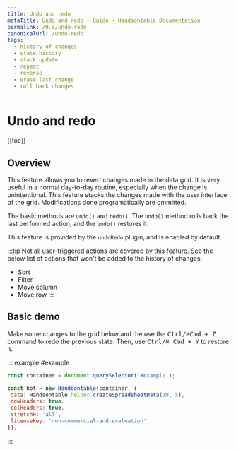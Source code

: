 ```yaml
---
title: Undo and redo
metaTitle: Undo and redo - Guide - Handsontable Documentation
permalink: /9.0/undo-redo
canonicalUrl: /undo-redo
tags:
  - history of changes
  - state history
  - stack update
  - repeat
  - reverse
  - erase last change
  - roll back changes
---
```


# Undo and redo

[[toc]]

## Overview

This feature allows you to revert changes made in the data grid. It is very useful in a normal day-to-day routine, especially when the change is unintentional. This feature stacks the changes made with the user interface of the grid. Modifications done programatically are ommitted.

The basic methods are `undo()` and `redo()`. The `undo()` method rolls back the last performed action, and the `undo()` restores it.

This feature is provided by the `undoRedo` plugin, and is enabled by default.

:::tip
Not all user-triggered actions are covered by this feature. See the below list of actions that won't be added to the history of changes:

- Sort
- Filter
- Move column
- Move row
:::

## Basic demo

Make some changes to the grid below and the use the <kbd>Ctrl/⌘Cmd + Z</kbd> command to redo the previous state. Then, use <kbd>Ctrl/⌘ Cmd + Y</kbd> to restore it.

::: example #example
```javascript
const container = document.querySelector('#example');

const hot = new Handsontable(container, {
 data: Handsontable.helper.createSpreadsheetData(10, 5),
 rowHeaders: true,
 colHeaders: true,
 stretchH: 'all',
 licenseKey: 'non-commercial-and-evaluation'
});
```
:::
